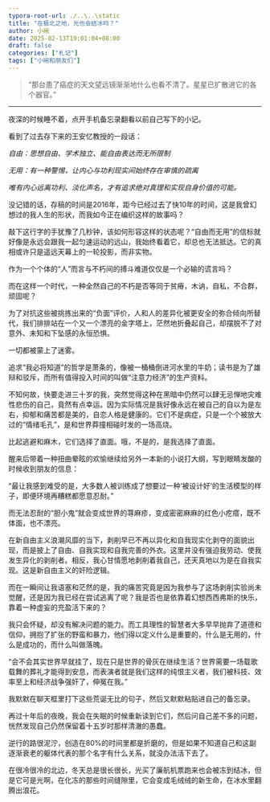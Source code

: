 ```yaml
---
typora-root-url: ./..\..\static
title: "在极北之地，光也会结冰吗？"
author: 小碗
date: 2025-02-13T19:01:04+08:00
draft: false
categories: ["札记"]
tags: ["小碗和朋友们"]
---
```


> “那台患了癌症的天文望远镜渐渐地什么也看不清了。星星已扩散进它的各个器官。”

---

夜深的时候睡不着，点开手机备忘录翻看以前自己写下的小记。

看到了过去存下来的王安忆教授的一段话：

*自由：思想自由、学术独立、能自由表达而无所限制*

*无用：有一种警惕，让内心与功利现实间始终存在审慎的疏离*

*唯有内心远离功利、淡化声名，才有追求绝对真理和实现自身价值的可能。*

没记错的话，存稿的时间是2016年，距今已经过去了快10年的时间，这是我曾幻想过的我人生的形状，而我如今正在编织这样的故事吗？

敲下这行字的手犹豫了几秒钟，该如何形容这样的状态呢？“自由而无用”的信标就好像是永远会跟我一起匀速运动的远山，我始终看着它，却总也无法抵达。它的真相或许只是遥远天幕上的一轮投影，而非实物。

作为一个个体的“人”而言与不朽间的搏斗难道仅仅是一个必输的谎言吗？

而在这样一个时代，一种全然自己的不朽是否等同于贫瘠，木讷，自私，不合群，顽固呢？

为了对抗这些被挑拣出来的“负面”评价，人和人的差异化被更安全的弥合倾向所替代，我们排排站在一个又一个漂亮的金字塔上，茫然地折叠起自己，却摆脱不了对意外、未知和下坠感的永恒恐惧。

一切都被蒙上了迷雾。

追求“我必将知道”的哲学是萧条的，像被一桶桶倒进河水里的牛奶；读书是为了雄辩和驳斥，而所有值得投入时间的叫做“注意力经济”的生产资料。

不知何故，快要走进三十岁的我，突然觉得这种在黑暗中仍然可以肆无忌惮地灾难性悲伤的自己，竟然有点幸运。因为实际情况是我好像永远在被自己的自以为是左右，抑郁和痛苦都是美的，自恋人格是健康的。它们不是病症，只是一个个被放大过的“情绪毛孔”，是和世界莽撞相碰时发的一场高烧。

比起逃避和麻木，它们选择了直面。哦，不是的，是我选择了直面。

醒来后带着一种扭曲晕眩的欢愉继续给另外一本新的小说打大纲，写到眼睛发酸的时候收到朋友的信息：

“最让我感到难受的是，大多数人被训练成了想要过一种‘被设计好’的生活模型的样子，即便环境再糟糕都愿意忍耐。”

而无法忍耐的“胆小鬼”就会变成世界的荨麻疹，变成密密麻麻的红色小疙瘩，既不体面，也不漂亮。

在新自由主义浪潮风靡的当下，剥削早已不再以异化和自我现实化剥夺的面貌出现，而是披上了自由、自我实现和自我完善的外衣。这里并没有强迫我劳动、使我发生异化的剥削者。相反，我心甘情愿地剥削着我自己，还天真地以为是在自我实现。这是新自由主义的奸险逻辑。

而在一瞬间让我语塞和茫然的是，我的痛苦究竟是因为我参与了这场剥削实验尚未觉醒，还是因为我已经在尝试逃离了呢？我是否也是依靠着幻想西西弗斯的快乐，靠着一种虚妄的充盈活下来的？

我只会怀疑，却没有解决问题的能力。而工具理性的智慧者大多早早抛弃了道德和信仰，拥抱了扩张的野蛮和暴力，他们得以定义什么是重要的，什么是无用的，什么是成功的，而什么叫做落魄。

“会不会其实世界早就挂了，现在只是世界的骨灰在继续生活？世界需要一场载歌载舞的葬礼才能得到安息，而表演者就是我们这样的纯恨主义者，我们被科技、效率至上和经济战争强奸了，伸冤在我。”

我默默在聊天框里打下这些荒诞无比的句子，然后又默默粘贴进自己的备忘录。

再过十年后的夜晚，我会在失眠的时候重新读到它们，然后问自己差不多的问题，恍然发现自己仍然保留着十五岁时那样清澈的愚蠢。

逆行的路很泥泞，创造在80%的时间里都是折磨的，但是如果不知道自己和这副逐渐衰老的躯体代表的那个名字有什么关系，就没办法活下去了。

在很冷很冷的北边，冬天总是很长很长，光买了廉航机票跑来也会被冻到结冰，但是它可是光啊，在化冻的那些时间缝隙里，它会变成毛绒绒的新生命，在冰水里翻腾出浪花。









